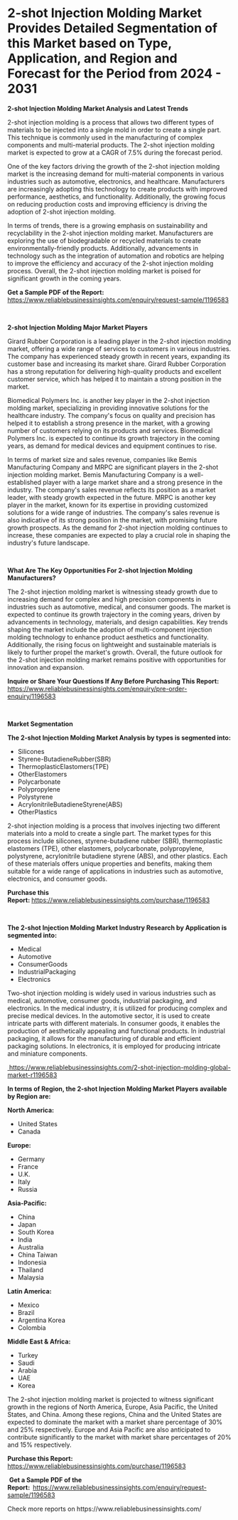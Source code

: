 <p><h1>2-shot Injection Molding Market Provides Detailed Segmentation of this Market based on Type, Application, and Region and Forecast for the Period from 2024 - 2031</h1></p><p><strong>2-shot Injection Molding Market Analysis and Latest Trends</strong></p>
<p><p>2-shot injection molding is a process that allows two different types of materials to be injected into a single mold in order to create a single part. This technique is commonly used in the manufacturing of complex components and multi-material products. The 2-shot injection molding market is expected to grow at a CAGR of 7.5% during the forecast period.</p><p>One of the key factors driving the growth of the 2-shot injection molding market is the increasing demand for multi-material components in various industries such as automotive, electronics, and healthcare. Manufacturers are increasingly adopting this technology to create products with improved performance, aesthetics, and functionality. Additionally, the growing focus on reducing production costs and improving efficiency is driving the adoption of 2-shot injection molding.</p><p>In terms of trends, there is a growing emphasis on sustainability and recyclability in the 2-shot injection molding market. Manufacturers are exploring the use of biodegradable or recycled materials to create environmentally-friendly products. Additionally, advancements in technology such as the integration of automation and robotics are helping to improve the efficiency and accuracy of the 2-shot injection molding process. Overall, the 2-shot injection molding market is poised for significant growth in the coming years.</p></p>
<p><strong>Get a Sample PDF of the Report:&nbsp;</strong> <a href="https://www.reliablebusinessinsights.com/enquiry/request-sample/1196583">https://www.reliablebusinessinsights.com/enquiry/request-sample/1196583</a></p>
<p>&nbsp;</p>
<p><strong>2-shot Injection Molding Major Market Players</strong></p>
<p><p>Girard Rubber Corporation is a leading player in the 2-shot injection molding market, offering a wide range of services to customers in various industries. The company has experienced steady growth in recent years, expanding its customer base and increasing its market share. Girard Rubber Corporation has a strong reputation for delivering high-quality products and excellent customer service, which has helped it to maintain a strong position in the market.</p><p>Biomedical Polymers Inc. is another key player in the 2-shot injection molding market, specializing in providing innovative solutions for the healthcare industry. The company's focus on quality and precision has helped it to establish a strong presence in the market, with a growing number of customers relying on its products and services. Biomedical Polymers Inc. is expected to continue its growth trajectory in the coming years, as demand for medical devices and equipment continues to rise.</p><p>In terms of market size and sales revenue, companies like Bemis Manufacturing Company and MRPC are significant players in the 2-shot injection molding market. Bemis Manufacturing Company is a well-established player with a large market share and a strong presence in the industry. The company's sales revenue reflects its position as a market leader, with steady growth expected in the future. MRPC is another key player in the market, known for its expertise in providing customized solutions for a wide range of industries. The company's sales revenue is also indicative of its strong position in the market, with promising future growth prospects. As the demand for 2-shot injection molding continues to increase, these companies are expected to play a crucial role in shaping the industry's future landscape.</p></p>
<p>&nbsp;</p>
<p><strong>What Are The Key Opportunities For 2-shot Injection Molding Manufacturers?</strong></p>
<p><p>The 2-shot injection molding market is witnessing steady growth due to increasing demand for complex and high precision components in industries such as automotive, medical, and consumer goods. The market is expected to continue its growth trajectory in the coming years, driven by advancements in technology, materials, and design capabilities. Key trends shaping the market include the adoption of multi-component injection molding technology to enhance product aesthetics and functionality. Additionally, the rising focus on lightweight and sustainable materials is likely to further propel the market's growth. Overall, the future outlook for the 2-shot injection molding market remains positive with opportunities for innovation and expansion.</p></p>
<p><strong>Inquire or Share Your Questions If Any Before Purchasing This Report:</strong> <a href="https://www.reliablebusinessinsights.com/enquiry/pre-order-enquiry/1196583">https://www.reliablebusinessinsights.com/enquiry/pre-order-enquiry/1196583</a></p>
<p>&nbsp;</p>
<p><strong>Market Segmentation</strong></p>
<p><strong>The 2-shot Injection Molding Market Analysis by types is segmented into:</strong></p>
<p><ul><li>Silicones</li><li>Styrene-ButadieneRubber(SBR)</li><li>ThermoplasticElastomers(TPE)</li><li>OtherElastomers</li><li>Polycarbonate</li><li>Polypropylene</li><li>Polystyrene</li><li>AcrylonitrileButadieneStyrene(ABS)</li><li>OtherPlastics</li></ul></p>
<p><p>2-shot injection molding is a process that involves injecting two different materials into a mold to create a single part. The market types for this process include silicones, styrene-butadiene rubber (SBR), thermoplastic elastomers (TPE), other elastomers, polycarbonate, polypropylene, polystyrene, acrylonitrile butadiene styrene (ABS), and other plastics. Each of these materials offers unique properties and benefits, making them suitable for a wide range of applications in industries such as automotive, electronics, and consumer goods.</p></p>
<p><strong>Purchase this Report:&nbsp;</strong><a href="https://www.reliablebusinessinsights.com/purchase/1196583">https://www.reliablebusinessinsights.com/purchase/1196583</a></p>
<p>&nbsp;</p>
<p><strong>The 2-shot Injection Molding Market Industry Research by Application is segmented into:</strong></p>
<p><ul><li>Medical</li><li>Automotive</li><li>ConsumerGoods</li><li>IndustrialPackaging</li><li>Electronics</li></ul></p>
<p><p>Two-shot injection molding is widely used in various industries such as medical, automotive, consumer goods, industrial packaging, and electronics. In the medical industry, it is utilized for producing complex and precise medical devices. In the automotive sector, it is used to create intricate parts with different materials. In consumer goods, it enables the production of aesthetically appealing and functional products. In industrial packaging, it allows for the manufacturing of durable and efficient packaging solutions. In electronics, it is employed for producing intricate and miniature components.</p></p>
<p><a href="https://www.reliablebusinessinsights.com/2-shot-injection-molding-global-market-r1196583">&nbsp;https://www.reliablebusinessinsights.com/2-shot-injection-molding-global-market-r1196583</a></p>
<p><strong>In terms of Region, the 2-shot Injection Molding Market Players available by Region are:</strong></p>
<p>
    <p> <strong> North America: </strong>
        <ul>
            <li>United States</li>
            <li>Canada</li>
        </ul>
        </p> 
    <p> <strong> Europe: </strong>
        <ul>
            <li>Germany</li>
            <li>France</li>
            <li>U.K.</li>
            <li>Italy</li>
            <li>Russia</li>
        </ul>
        </p> 
    <p> <strong> Asia-Pacific: </strong>
        <ul>
            <li>China</li>
            <li>Japan</li>
            <li>South Korea</li>
            <li>India</li>
            <li>Australia</li>
            <li>China Taiwan</li>
            <li>Indonesia</li>
            <li>Thailand</li>
            <li>Malaysia</li>
        </ul>
        </p> 
    <p> <strong> Latin America: </strong>
        <ul>
            <li>Mexico</li>
            <li>Brazil</li>
            <li>Argentina Korea</li>
            <li>Colombia</li>
        </ul>
        </p> 
    <p> <strong> Middle East & Africa: </strong>
        <ul>
            <li>Turkey</li>
            <li>Saudi</li>
            <li>Arabia</li>
            <li>UAE</li>
            <li>Korea</li>
        </ul>
    </p>
    </p>
<p><p>The 2-shot injection molding market is projected to witness significant growth in the regions of North America, Europe, Asia Pacific, the United States, and China. Among these regions, China and the United States are expected to dominate the market with a market share percentage of 30% and 25% respectively. Europe and Asia Pacific are also anticipated to contribute significantly to the market with market share percentages of 20% and 15% respectively.</p></p>
<p><strong>Purchase this Report: </strong><a href="https://www.reliablebusinessinsights.com/purchase/1196583">https://www.reliablebusinessinsights.com/purchase/1196583</a></p>
<p>&nbsp;<strong>Get a Sample PDF of the Report:&nbsp;&nbsp;</strong><a href="https://www.reliablebusinessinsights.com/enquiry/request-sample/1196583">https://www.reliablebusinessinsights.com/enquiry/request-sample/1196583</a></p>
<p><strong></strong></p>
<p>Check more reports on https://www.reliablebusinessinsights.com/</p>